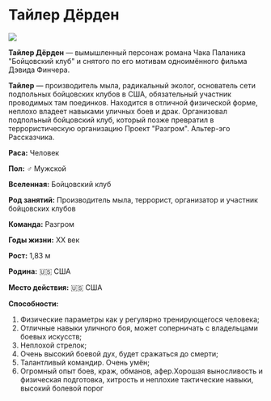 # Тайлер Дёрден
![](https://citaty.info/files/portraits/tyler_durden.jpeg)

__Тайлер Дёрден__ — вымышленный персонаж романа Чака Паланика "Бойцовский клуб" и снятого по его мотивам одноимённого фильма Дэвида Финчера.

__Тайлер__ — производитель мыла, радикальный эколог, основатель сети подпольных бойцовских клубов в США, обязательный участник проводимых там поединков. Находится в отличной физической форме, неплохо владеет навыками уличных боев и драк. Организовал подпольный бойцовский клуб, который позже превратил в террористическую организацию Проект "Разгром". Альтер-эго Рассказчика.

__Раса:__ Человек

__Пол:__  ♂️ Мужской

__Вселенная:__ Бойцовский клуб

__Род занятий:__ Производитель мыла, террорист, организатор и участник бойцовских клубов

__Команда:__ Разгром

__Годы жизни:__ XX век

__Рост:__ 1,83 м

__Родина:__ 🇺🇸 США

__Место действия:__ 🇺🇸 США

__Способности:__ 
1. Физические параметры как у регулярно тренирующегося человека;
2. Отличные навыки уличного боя, может соперничать с владельцами боевых искусств;
3. Неплохой стрелок;
4. Очень высокий боевой дух, будет сражаться до смерти;
5. Талантливый командир. Очень умён;
6. Огромный опыт боев, краж, обманов, афер.Хорошая выносливость и физическая подготовка, хитрость и неплохие тактические навыки, высокий болевой порог